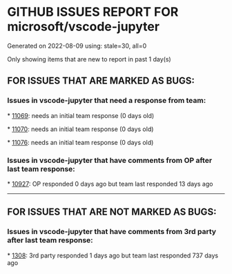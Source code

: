 
# GITHUB ISSUES REPORT FOR microsoft/vscode-jupyter


Generated on 2022-08-09 using: stale=30, all=0


Only showing items that are new to report in past 1 day(s)


## FOR ISSUES THAT ARE MARKED AS BUGS:


### Issues in vscode-jupyter that need a response from team:


\* [11069](https://github.com/microsoft/vscode-jupyter/issues/11069 "GeoJSON can not be rendered"): needs an initial team response (0 days old)

\* [11070](https://github.com/microsoft/vscode-jupyter/issues/11070 "No action on right-click on cell output"): needs an initial team response (0 days old)

\* [11076](https://github.com/microsoft/vscode-jupyter/issues/11076 "Outline headers scroll to wrong place"): needs an initial team response (0 days old)

### Issues in vscode-jupyter that have comments from OP after last team response:


\* [10927](https://github.com/microsoft/vscode-jupyter/issues/10927 "VS Code Jupyter integration does not consider custom LD_LIBRARY_PATH"): OP responded 0 days ago but team last responded 13 days ago

---

## FOR ISSUES THAT ARE NOT MARKED AS BUGS:


### Issues in vscode-jupyter that have comments from 3rd party after last team response:


\* [1308](https://github.com/microsoft/vscode-jupyter/issues/1308 "Freeze and protect cell / skip execution"): 3rd party responded 1 days ago but team last responded 737 days ago
